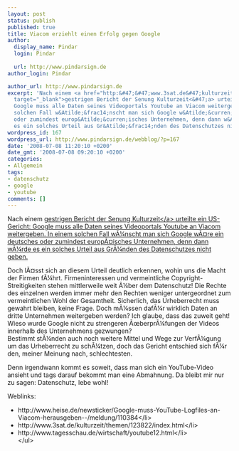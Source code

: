 ```yaml
---
layout: post
status: publish
published: true
title: Viacom erziehlt einen Erfolg gegen Google
author:
  display_name: Pindar
  login: Pindar
  
  url: http://www.pindarsign.de
author_login: Pindar

author_url: http://www.pindarsign.de
excerpt: 'Nach einem <a href="http:&#47;&#47;www.3sat.de&#47;kulturzeit&#47;themen&#47;123822&#47;index.html"
  target="_blank">gestrigen Bericht der Senung Kulturzeit<&#47;a> urteilte ein US-Gericht:
  Google muss alle Daten seines Videoportals Youtube an Viacom weitergeben. In einem
  solchen Fall w&Atilde;&frac14;nscht man sich Google w&Atilde;&curren;re ein deutsches
  oder zumindest europ&Atilde;&curren;isches Unternehmen, denn dann w&Atilde;&frac14;rde
  es ein solches Urteil aus Gr&Atilde;&frac14;nden des Datenschutzes nicht geben.'
wordpress_id: 167
wordpress_url: http://www.pindarsign.de/webblog/?p=167
date: '2008-07-08 11:20:10 +0200'
date_gmt: '2008-07-08 09:20:10 +0200'
categories:
- Allgemein
tags:
- datenschutz
- google
- youtube
comments: []
---
```

<p>Nach einem <a href="http:&#47;&#47;www.3sat.de&#47;kulturzeit&#47;themen&#47;123822&#47;index.html" target="_blank">gestrigen Bericht der Senung Kulturzeit<&#47;a> urteilte ein US-Gericht: Google muss alle Daten seines Videoportals Youtube an Viacom weitergeben. In einem solchen Fall w&Atilde;&frac14;nscht man sich Google w&Atilde;&curren;re ein deutsches oder zumindest europ&Atilde;&curren;isches Unternehmen, denn dann w&Atilde;&frac14;rde es ein solches Urteil aus Gr&Atilde;&frac14;nden des Datenschutzes nicht geben.<a id="more"></a><a id="more-167"></a></p>
<p>Doch l&Atilde;&curren;sst sich an diesem Urteil deutlich erkennen, wohin uns die Macht der Firmen f&Atilde;&frac14;hrt. Firmeninteressen und vermeintliche Copyright-Streitigkeiten stehen mittlerweile weit &Atilde;&frac14;ber dem Datenschutz! Die Rechte des einzelnen werden immer mehr den Rechten weniger untergeordnet zum vermeintlichen Wohl der Gesamtheit. Sicherlich, das Urheberrecht muss gewahrt bleiben, keine Frage. Doch m&Atilde;&frac14;ssen daf&Atilde;&frac14;r wirklich Daten an dritte Unternehmen weitergeben werden? Ich glaube, dass das zuweit geht! Wieso wurde Google nicht zu strengeren &Atilde;&oelig;berpr&Atilde;&frac14;fungen der Videos innerhalb des Unternehmens gezwungen?<br />
Bestimmt st&Atilde;&frac14;nden auch noch weitere Mittel und Wege zur Verf&Atilde;&frac14;gung um das Urheberrecht zu sch&Atilde;&frac14;tzen, doch das Gericht entschied sich f&Atilde;&frac14;r den, meiner Meinung nach, schlechtesten.</p>
<p>Denn irgendwann kommt es soweit, dass man sich ein YouTube-Video ansieht und tags darauf bekommt man eine Abmahnung. Da bleibt mir nur zu sagen: Datenschutz, lebe wohl!</p>
<p>Weblinks:</p>
<ul>
<li>http:&#47;&#47;www.heise.de&#47;newsticker&#47;Google-muss-YouTube-Logfiles-an-Viacom-herausgeben--&#47;meldung&#47;110384<&#47;li>
<li>http:&#47;&#47;www.3sat.de&#47;kulturzeit&#47;themen&#47;123822&#47;index.html<&#47;li>
<li>http:&#47;&#47;www.tagesschau.de&#47;wirtschaft&#47;youtube12.html<&#47;li><br />
<&#47;ul></p>
